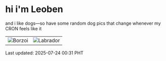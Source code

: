 # hi i'm Leoben

and i like dogs—so have some random dog pics that change whenever my CRON feels like it

|  |  |
|--------|----------|
| ![Borzoi](https://random-dog-vercel.vercel.app/api/random-borzoi?v=1753288267) | ![Labrador](https://random-dog-vercel.vercel.app/api/random-labrador?v=1753288267) |

Last updated: 2025-07-24 00:31 PHT
